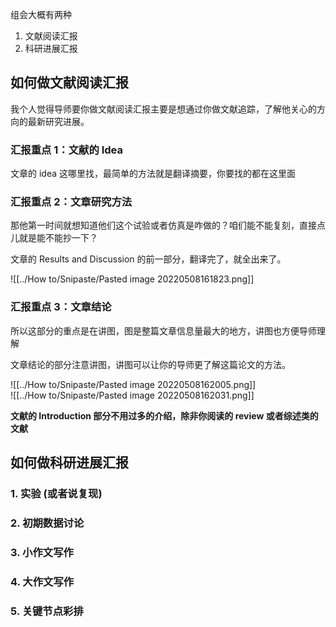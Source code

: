 组会大概有两种

1. 文献阅读汇报
2. 科研进展汇报

## 如何做文献阅读汇报

我个人觉得导师要你做文献阅读汇报主要是想通过你做文献追踪，了解他关心的方向的最新研究进展。

### 汇报重点 1：文献的 Idea

文章的 idea 这哪里找，最简单的方法就是翻译摘要，你要找的都在这里面

### 汇报重点 2：文章研究方法

那他第一时间就想知道他们这个试验或者仿真是咋做的？咱们能不能复刻，直接点儿就是能不能抄一下？

文章的 Results and Discussion 的前一部分，翻译完了，就全出来了。

![[../How to/Snipaste/Pasted image 20220508161823.png]]

### 汇报重点 3：文章结论

所以这部分的重点是在讲图，图是整篇文章信息量最大的地方，讲图也方便导师理解

文章结论的部分注意讲图，讲图可以让你的导师更了解这篇论文的方法。

![[../How to/Snipaste/Pasted image 20220508162005.png]]  
![[../How to/Snipaste/Pasted image 20220508162031.png]]

**文献的 Introduction 部分不用过多的介绍，除非你阅读的 review 或者综述类的文献**

## 如何做科研进展汇报

### 1. 实验 (或者说复现)

### 2. 初期数据讨论

### 3. 小作文写作

### 4. 大作文写作

### 5. 关键节点彩排

